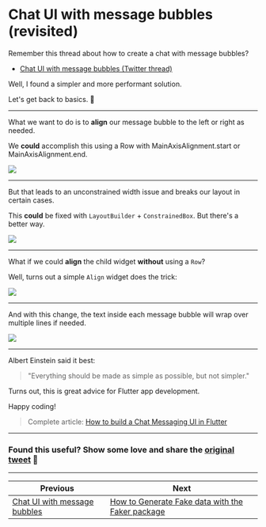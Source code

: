# Chat UI with message bubbles (revisited)

Remember this thread about how to create a chat with message bubbles?

- [Chat UI with message bubbles (Twitter thread)](https://twitter.com/biz84/status/1437409386423521282)

Well, I found a simpler and more performant solution.

Let's get back to basics. 🧵

-----

What we want to do is to **align** our message bubble to the left or right as needed.

We **could** accomplish this using a Row with MainAxisAlignment.start or MainAxisAlignment.end.

![](010_message_bubble_row_code.png)

---

But that leads to an unconstrained width issue and breaks our layout in certain cases.

This **could** be fixed with `LayoutBuilder` + `ConstrainedBox`. But there's a better way.

![](010_simple_chat_broken.png)

---

What if we could **align** the child widget **without** using a `Row`?

Well, turns out a simple `Align` widget does the trick:

![](010_message_bubble_alignment_code.png)

---

And with this change, the text inside each message bubble will wrap over multiple lines if needed.

![](010_layout_constrained_box.png)

---

Albert Einstein said it best:

> "Everything should be made as simple as possible, but not simpler."

Turns out, this is great advice for Flutter app development.

Happy coding!

> Complete article: [How to build a Chat Messaging UI in Flutter](https://codewithandrea.com/articles/chat-messaging-ui-flutter/)

---

### Found this useful? Show some love and share the [original tweet](https://twitter.com/biz84/status/1437692261672919041) 🙏

---

| Previous | Next |
| -------- | ---- |
| [Chat UI with message bubbles](../0008-chat-ui-with-message-bubbles/index.md) | [How to Generate Fake data with the Faker package](../0010-how-to-generate-fake-data-with-the-faker-package/index.md) |

<!-- TWITTER|https://twitter.com/biz84/status/1437692261672919041 -->
<!-- CWA|https://codewithandrea.com/articles/chat-messaging-ui-flutter/ -->

